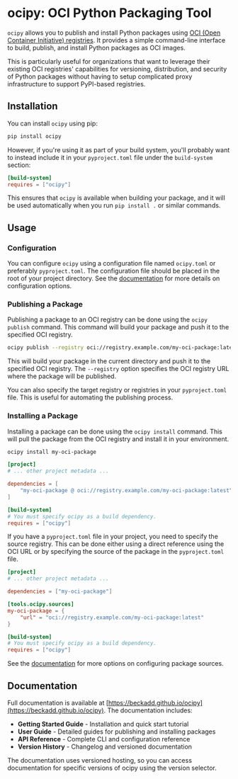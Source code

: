 # ocipy: OCI Python Packaging Tool

`ocipy` allows you to publish and install Python packages using [OCI (Open Container Initiative) registries](https://opencontainers.org/). It provides a simple command-line interface to build, publish, and install Python packages as OCI images.

This is particularly useful for organizations that want to leverage their existing OCI registries' capabilities for versioning, distribution, and security of Python packages without having to setup complicated proxy infrastructure to support PyPI-based registries.

## Installation

You can install `ocipy` using pip:

```bash
pip install ocipy
```

However, if you're using it as part of your build system, you'll probably want to instead include it in your `pyproject.toml` file under the `build-system` section:

```toml
[build-system]
requires = ["ocipy"]
```

This ensures that `ocipy` is available when building your package, and it will be used automatically when you run `pip install .` or similar commands.

## Usage

### Configuration

You can configure `ocipy` using a configuration file named `ocipy.toml` or preferably `pyproject.toml`. The configuration file should be placed in the root of your project directory. See the [documentation](#) for more details on configuration options.

### Publishing a Package

Publishing a package to an OCI registry can be done using the `ocipy publish` command. This command will build your package and push it to the specified OCI registry.

```bash
ocipy publish --registry oci://registry.example.com/my-oci-package:latest
```

This will build your package in the current directory and push it to the specified OCI registry. The `--registry` option specifies the OCI registry URL where the package will be published.

You can also specify the target registry or registries in your `pyproject.toml` file. This is useful for automating the publishing process.

### Installing a Package

Installing a package can be done using the `ocipy install` command. This will pull the package from the OCI registry and install it in your environment.

```bash
ocipy install my-oci-package
```

```toml
[project]
# ... other project metadata ...

dependencies = [
    "my-oci-package @ oci://registry.example.com/my-oci-package:latest"
]

[build-system]
# You must specify ocipy as a build dependency.
requires = ["ocipy"]
```

If you have a `pyproject.toml` file in your project, you need to specify the source registry. This can be done either using a direct reference using the OCI URL or by specifying the source of the package in the `pyproject.toml` file.

```toml
[project]
# ... other project metadata ...

dependencies = ["my-oci-package"]

[tools.ocipy.sources]
my-oci-package = {
    "url" = "oci://registry.example.com/my-oci-package:latest"
}

[build-system]
# You must specify ocipy as a build dependency.
requires = ["ocipy"]
```

See the [documentation](#) for more options on configuring package sources.

## Documentation

Full documentation is available at [https://beckadd.github.io/ocipy](https://beckadd.github.io/ocipy). The documentation includes:

- **Getting Started Guide** - Installation and quick start tutorial
- **User Guide** - Detailed guides for publishing and installing packages
- **API Reference** - Complete CLI and configuration reference
- **Version History** - Changelog and versioned documentation

The documentation uses versioned hosting, so you can access documentation for specific versions of ocipy using the version selector.
